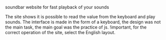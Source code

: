 
soundbar
website for fast playback of your sounds

The site shows it is possible to read the value from the keyboard and play sounds. The interface is made in the form of a keyboard, the design was not the main task, the main goal was the practice of js. !important, for the correct operation of the site, select the English layout.
